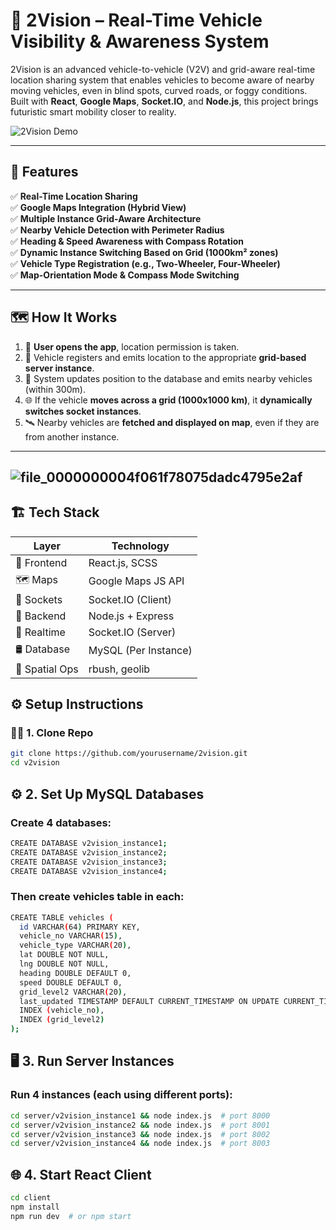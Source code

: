 # 🚗 2Vision – Real-Time Vehicle Visibility & Awareness System

2Vision is an advanced vehicle-to-vehicle (V2V) and grid-aware real-time location sharing system that enables vehicles to become aware of nearby moving vehicles, even in blind spots, curved roads, or foggy conditions. Built with **React**, **Google Maps**, **Socket.IO**, and **Node.js**, this project brings futuristic smart mobility closer to reality.

![2Vision Demo](./preview.gif)

---

## 🚀 Features

✅ **Real-Time Location Sharing**  
✅ **Google Maps Integration (Hybrid View)**  
✅ **Multiple Instance Grid-Aware Architecture**  
✅ **Nearby Vehicle Detection with Perimeter Radius**  
✅ **Heading & Speed Awareness with Compass Rotation**  
✅ **Dynamic Instance Switching Based on Grid (1000km² zones)**  
✅ **Vehicle Type Registration (e.g., Two-Wheeler, Four-Wheeler)**  
✅ **Map-Orientation Mode & Compass Mode Switching** 

---

## 🗺️ How It Works

1. 📍 **User opens the app**, location permission is taken.
2. 📡 Vehicle registers and emits location to the appropriate **grid-based server instance**.
3. 🔄 System updates position to the database and emits nearby vehicles (within 300m).
4. 🌐 If the vehicle **moves across a grid (1000x1000 km)**, it **dynamically switches socket instances**.
5. 🛰️ Nearby vehicles are **fetched and displayed on map**, even if they are from another instance.

---
![file_0000000004f061f78075dadc4795e2af](https://github.com/user-attachments/assets/1455d72c-bdee-418d-b15a-80732a4146e6)
---

## 🏗️ Tech Stack

| Layer          | Technology         |
|----------------|--------------------|
| 🧠 Frontend     | React.js, SCSS     |
| 🗺️ Maps         | Google Maps JS API |
| 🔌 Sockets      | Socket.IO (Client) |
| 🧩 Backend      | Node.js + Express  |
| 📡 Realtime     | Socket.IO (Server) |
| 🛢️ Database     | MySQL (Per Instance) |
| 📐 Spatial Ops  | rbush, geolib      |


## ⚙️ Setup Instructions

### 🧑‍💻 1. Clone Repo

```bash
git clone https://github.com/yourusername/2vision.git
cd v2vision
```

## ⚙️ 2. Set Up MySQL Databases

### Create 4 databases:

```bash
CREATE DATABASE v2vision_instance1;
CREATE DATABASE v2vision_instance2;
CREATE DATABASE v2vision_instance3;
CREATE DATABASE v2vision_instance4;
```

### Then create vehicles table in each:
```bash
CREATE TABLE vehicles (
  id VARCHAR(64) PRIMARY KEY,
  vehicle_no VARCHAR(15),
  vehicle_type VARCHAR(20),
  lat DOUBLE NOT NULL,
  lng DOUBLE NOT NULL,
  heading DOUBLE DEFAULT 0,
  speed DOUBLE DEFAULT 0,
  grid_level2 VARCHAR(20),
  last_updated TIMESTAMP DEFAULT CURRENT_TIMESTAMP ON UPDATE CURRENT_TIMESTAMP,
  INDEX (vehicle_no),
  INDEX (grid_level2)
);
```

## 🖥️ 3. Run Server Instances
### Run 4 instances (each using different ports):
```bash
cd server/v2vision_instance1 && node index.js  # port 8000
cd server/v2vision_instance2 && node index.js  # port 8001
cd server/v2vision_instance3 && node index.js  # port 8002
cd server/v2vision_instance4 && node index.js  # port 8003
```

## 🌐 4. Start React Client
```bash
cd client
npm install
npm run dev  # or npm start
```

